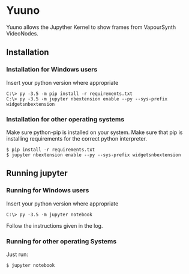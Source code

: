 Yuuno
=====

Yuuno allows the Jupyther Kernel to show frames from VapourSynth VideoNodes.

## Installation

### Installation for Windows users
Insert your python version where appropriate

    C:\> py -3.5 -m pip install -r requirements.txt
    C:\> py -3.5 -m jupyter nbextension enable --py --sys-prefix widgetsnbextension

### Installation for other operating systems
Make sure python-pip is installed on your system. Make sure that pip
is installing requirements for the correct python interpreter.

    $ pip install -r requirements.txt
    $ jupyter nbextension enable --py --sys-prefix widgetsnbextension



## Running jupyter
    
### Running for Windows users
Insert your python version where appropriate

    C:\> py -3.5 -m jupyter notebook

Follow the instructions given in the log.

### Running for other operating Systems
Just run:
    
    $ jupyter notebook
